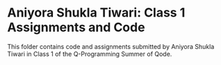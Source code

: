 # Aniyora Shukla Tiwari: Class 1 Assignments and Code
This folder contains code and assignments submitted by Aniyora Shukla Tiwari in Class 1 of the Q-Programming Summer of Qode.